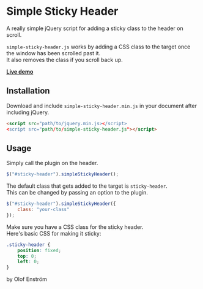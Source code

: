 # Simple Sticky Header
A really simple jQuery script for adding a sticky class to the header on scroll.

`simple-sticky-header.js` works by adding a CSS class to the target once the window has been scrolled past it.  
It also removes the class if you scroll back up.

[**Live demo**](https://oenstrom.github.io/simple-sticky-header/)

## Installation
Download and include `simple-sticky-header.min.js` in your document after including jQuery.  
```html
<script src="path/to/jquery.min.js></script>
<script src="path/to/simple-sticky-header.js"></script>
```

## Usage
Simply call the plugin on the header.
```js
$("#sticky-header").simpleStickyHeader();
```

The default class that gets added to the target is `sticky-header`.  
This can be changed by passing an option to the plugin.
```js
$("#sticky-header").simpleStickyHeader({
    class: "your-class"
});
```

Make sure you have a CSS class for the sticky header.  
Here's basic CSS for making it sticky:
```css
.sticky-header {
    position: fixed;
    top: 0;
    left: 0;
}
```

by Olof Enström
